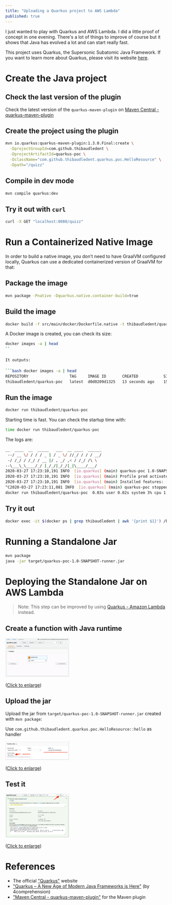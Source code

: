 ```yaml
---
title: "Uploading a Quarkus project to AWS Lambda"
published: true
---
```


I just wanted to play with Quarkus and AWS Lambda. I did a little proof of concept in one evening. There's a lot of things to improve of course but it shows that Java has evolved a lot and can start really fast. 

This project uses Quarkus, the Supersonic Subatomic Java Framework. If you want to learn more about Quarkus, please visit its website [here](https://quarkus.io/).

# Create the Java project

## Check the last version of the plugin

Check the latest version of the `quarkus-maven-plugin` on [Maven Central - quarkus-maven-plugin](https://search.maven.org/artifact/io.quarkus/quarkus-maven-plugin)

## Create the project using the plugin

```bash
mvn io.quarkus:quarkus-maven-plugin:1.3.0.Final:create \
  -DprojectGroupId=com.github.thibaudledent \
  -DprojectArtifactId=quarkus-poc \
  -DclassName="com.github.thibaudledent.quarkus.poc.HelloResource" \
  -Dpath="/quizz"
```

## Compile in dev mode

```bash
mvn compile quarkus:dev
```

## Try it out with `curl`

```bash
curl -X GET "localhost:8080/quizz"
```

# Run a Containerized Native Image

In order to build a  native image, you don’t need to have GraalVM configured locally, Quarkus can use a dedicated containerized version of GraalVM for that:

## Package the image

```bash
mvn package -Pnative -Dquarkus.native.container-build=true
```

## Build the image

```bash
docker build -f src/main/docker/Dockerfile.native -t thibaudledent/quarkus-poc .
````

A Docker image is created, you can check its size:

```bash
docker images -a | head
``

It outputs:

```bash docker images -a | head
REPOSITORY                  TAG     IMAGE ID       CREATED           SIZE
thibaudledent/quarkus-poc   latest  d0d0209d1325   13 seconds ago    155MB
```

## Run the image

```bash
docker run thibaudledent/quarkus-poc
```

Starting time is fast. You can check the startup time with:

```bash
time docker run thibaudledent/quarkus-poc
```

The logs are:

```bash
__  ____  __  _____   ___  __ ____  ______
 --/ __ \/ / / / _ | / _ \/ //_/ / / / __/
 -/ /_/ / /_/ / __ |/ , _/ ,< / /_/ /\ \
--\___\_\____/_/ |_/_/|_/_/|_|\____/___/
2020-03-27 17:23:10,191 INFO  [io.quarkus] (main) quarkus-poc 1.0-SNAPSHOT (powered by Quarkus 1.3.0.Final) started in 0.027s. Listening on: http://0.0.0.0:8080
2020-03-27 17:23:10,191 INFO  [io.quarkus] (main) Profile prod activated.
2020-03-27 17:23:10,191 INFO  [io.quarkus] (main) Installed features: [cdi, resteasy]
^C2020-03-27 17:23:11,081 INFO  [io.quarkus] (main) quarkus-poc stopped in 0.005s
docker run thibaudledent/quarkus-poc  0.03s user 0.02s system 3% cpu 1.669 total
```

## Try it out

```bash
docker exec -it $(docker ps | grep thibaudledent | awk '{print $1}') /bin/bash -c "curl -X GET 'localhost:8080/quizz'"
```

# Running a Standalone Jar

```bash
mvn package
java -jar target/quarkus-poc-1.0-SNAPSHOT-runner.jar
```

# Deploying the Standalone Jar on AWS Lambda

> Note: This step can be improved by using [Quarkus - Amazon Lambda](https://quarkus.io/guides/amazon-lambda) instead.

## Create a function with Java runtime

<img src="https://github.com/thibaudledent/quarkus-poc/raw/master/screenshot_1.png" alt="screenshot_1.png" width="200"/>

([Click to enlarge](https://github.com/thibaudledent/quarkus-poc/raw/master/screenshot_1.png))

## Upload the jar 

Upload the jar from `target/quarkus-poc-1.0-SNAPSHOT-runner.jar` created with `mvn package`:

Use `com.github.thibaudledent.quarkus.poc.HelloResource::hello` as handler

<img src="https://github.com/thibaudledent/quarkus-poc/raw/master/screenshot_2.png" alt="screenshot_2.png" width="200"/>

([Click to enlarge](https://github.com/thibaudledent/quarkus-poc/raw/master/screenshot_2.png))

## Test it

<img src="https://github.com/thibaudledent/quarkus-poc/raw/master/screenshot_3.png" alt="screenshot_3.png" width="200"/>

([Click to enlarge](https://github.com/thibaudledent/quarkus-poc/raw/master/screenshot_3.png))

# References

* The official ["Quarkus"](https://quarkus.io/) website
* ["Quarkus – A New Age of Modern Java Frameworks is Here"](https://4comprehension.com/quarkus-a-new-age-of-modern-java-frameworks-is-here/) (by 4comprehension)
* ["Maven Central - quarkus-maven-plugin"](https://search.maven.org/artifact/io.quarkus/quarkus-maven-plugin) for the Maven plugin
